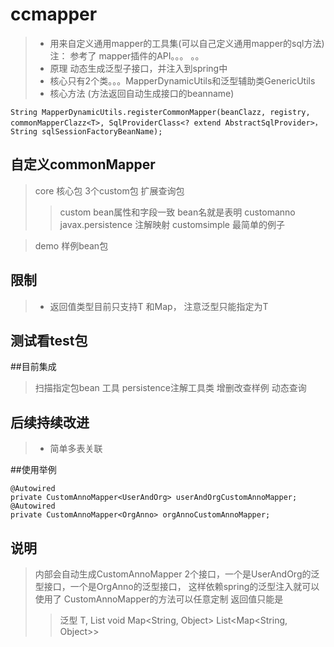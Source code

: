 # ccmapper
> - 用来自定义通用mapper的工具集(可以自己定义通用mapper的sql方法) 注：  参考了 mapper插件的API。。。 。。
> - 原理      动态生成泛型子接口，并注入到spring中
> - 核心只有2个类。。。MapperDynamicUtils和泛型辅助类GenericUtils
> - 核心方法   (方法返回自动生成接口的beanname)
```
String MapperDynamicUtils.registerCommonMapper(beanClazz, registry, commonMapperClazz<T>, SqlProviderClass<? extend AbstractSqlProvider>， String sqlSessionFactoryBeanName);
```


## 自定义commonMapper 
> core 核心包 
> 3个custom包   扩展查询包
>> custom bean属性和字段一致 bean名就是表明 
>> customanno javax.persistence  注解映射
>> customsimple  最简单的例子  

> demo 样例bean包

## 限制 
> - 返回值类型目前只支持T 和Map， 注意泛型只能指定为T
## 测试看test包

##目前集成
> 扫描指定包bean 工具
> persistence注解工具类
> 增删改查样例
> 动态查询

## 后续持续改进
> - 简单多表关联
	
##使用举例

```
@Autowired
private CustomAnnoMapper<UserAndOrg> userAndOrgCustomAnnoMapper;
@Autowired
private CustomAnnoMapper<OrgAnno> orgAnnoCustomAnnoMapper;

```    
## 说明
> 内部会自动生成CustomAnnoMapper  2个接口，一个是UserAndOrg的泛型接口，一个是OrgAnno的泛型接口， 这样依赖spring的泛型注入就可以使用了
> CustomAnnoMapper的方法可以任意定制
> 返回值只能是  
>> 泛型 T, 
>> List<T>
>> void
>> Map<String, Object>
>> List<Map<String, Object>>
